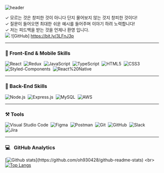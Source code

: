 ![header](https://capsule-render.vercel.app/api?type=slice&color=gradient&customColorList=4,6&width=100&height=250&section=header&text=MinSeok%20Oh&fontSize=50&animation=fadeIn&fontAlignY=40&rotate=15&desc=Front-End%20Developer&fontColor=fff)

✓ 모르는 것은 창피한 것이 아니다 단지 물어보지 않는 것지 창피한 것이다!\
✓ 질문이 들어오면 최대한 쉬운 예시를 들어주며 이야기 하려 노력합니다!\
✓ 저는 피드백을 받는 것을 언제나 환영 입니다.\
<a href="https://oh930428.github.io/portfolio/"><img src="https://img.shields.io/badge/-GitHub-05122A?style=for-the-badge&logo=GitHub"/></a>
![GitHub] 
https://bit.ly/3LFnJ3p

---
### 🧱&nbsp;Front-End & Mobile Skills
![React](https://img.shields.io/badge/-React-05122A?style=for-the-badge&logo=react)&nbsp;
![Redux](https://img.shields.io/badge/-Redux-05122A?style=for-the-badge&logo=redux&logoColor=6f47b1)&nbsp;
![JavaScript](https://img.shields.io/badge/-JavaScript-05122A?style=for-the-badge&logo=javascript)&nbsp;
![TypeScript](https://img.shields.io/badge/-TypeScript-05122A?style=for-the-badge&logo=typescript)&nbsp;
![HTML5](https://img.shields.io/badge/-HTML-05122A?style=for-the-badge&logo=HTML5)&nbsp;
![CSS3](https://img.shields.io/badge/-CSS-05122A?style=for-the-badge&logo=CSS3&logoColor=1572B6)&nbsp;
![Styled-Components](https://img.shields.io/badge/-Styled%20Components-05122A?style=for-the-badge&logo=Styled%20Components)&nbsp;
![React%20Native](https://img.shields.io/badge/-React%20Native-05122A?style=for-the-badge&logo=react)&nbsp;

---
### 🧱&nbsp;Back-End Skills
![Node.js](https://img.shields.io/badge/-Node.js-05122A?style=for-the-badge&logo=node.js)&nbsp;
![Express.js](https://img.shields.io/badge/-Express.js-05122A?style=for-the-badge&logo=express)&nbsp;
![MySQL](https://img.shields.io/badge/-MySQL-05122A?style=for-the-badge&logo=mysql)&nbsp;
![AWS](https://img.shields.io/badge/-Amazon%20AWS-05122A?style=for-the-badge&logo=Amazon%20AWS)&nbsp;

---
### ⚒&nbsp;Tools
![Visual Studio Code](https://img.shields.io/badge/-Visual%20Studio%20Code-05122A?style=for-the-badge&logo=visual-studio-code&logoColor=007ACC)&nbsp;
![Figma](https://img.shields.io/badge/-Figma-05122A?style=for-the-badge&logo=Figma)&nbsp;
![Postman](https://img.shields.io/badge/-Postman-05122A?style=for-the-badge&logo=Postman)&nbsp;
![Git](https://img.shields.io/badge/-Git-05122A?style=for-the-badge&logo=Git)&nbsp;
![GitHub](https://img.shields.io/badge/-GitHub-05122A?style=for-the-badge&logo=GitHub)&nbsp;
![Slack](https://img.shields.io/badge/Slack-05122A?style=for-the-badge&logo=slack&logoColor=4A154B)&nbsp;
![Jira](https://img.shields.io/badge/Jira-05122A?style=for-the-badge&logo=jira&logoColor=0052CC)&nbsp;

---
### 💻 &nbsp; GitHub Analytics
[![Github stats](https://github-readme-stats.vercel.app/api?username=oh930428&show_icons=true&theme=algolia&include_all_commits=true&count_private=true")](https://github.com/oh930428/github-readme-stats)
<br>
[![Top Langs](https://github-readme-stats.vercel.app/api/top-langs/?username=oh930428&layout=compact&theme=algolia)](https://github.com/oh930428/github-readme-stats)

